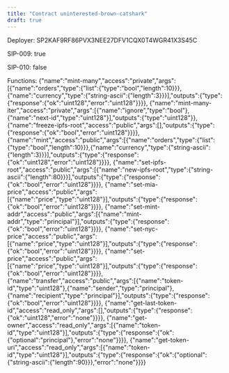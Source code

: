 ```yaml
---
title: "Contract uninterested-brown-catshark"
draft: true
---
```

Deployer: SP2KAF9RF86PVX3NEE27DFV1CQX0T4WGR41X3S45C

SIP-009: true

SIP-010: false

Functions:
{"name":"mint-many","access":"private","args":[{"name":"orders","type":{"list":{"type":"bool","length":10}}},{"name":"currency","type":{"string-ascii":{"length":3}}}],"outputs":{"type":{"response":{"ok":"uint128","error":"uint128"}}}}, {"name":"mint-many-iter","access":"private","args":[{"name":"ignore","type":"bool"},{"name":"next-id","type":"uint128"}],"outputs":{"type":"uint128"}}, {"name":"freeze-ipfs-root","access":"public","args":[],"outputs":{"type":{"response":{"ok":"bool","error":"uint128"}}}}, {"name":"mint","access":"public","args":[{"name":"orders","type":{"list":{"type":"bool","length":10}}},{"name":"currency","type":{"string-ascii":{"length":3}}}],"outputs":{"type":{"response":{"ok":"uint128","error":"uint128"}}}}, {"name":"set-ipfs-root","access":"public","args":[{"name":"new-ipfs-root","type":{"string-ascii":{"length":80}}}],"outputs":{"type":{"response":{"ok":"bool","error":"uint128"}}}}, {"name":"set-mia-price","access":"public","args":[{"name":"price","type":"uint128"}],"outputs":{"type":{"response":{"ok":"bool","error":"uint128"}}}}, {"name":"set-mint-addr","access":"public","args":[{"name":"mint-addr","type":"principal"}],"outputs":{"type":{"response":{"ok":"bool","error":"uint128"}}}}, {"name":"set-nyc-price","access":"public","args":[{"name":"price","type":"uint128"}],"outputs":{"type":{"response":{"ok":"bool","error":"uint128"}}}}, {"name":"set-price","access":"public","args":[{"name":"price","type":"uint128"}],"outputs":{"type":{"response":{"ok":"bool","error":"uint128"}}}}, {"name":"transfer","access":"public","args":[{"name":"token-id","type":"uint128"},{"name":"sender","type":"principal"},{"name":"recipient","type":"principal"}],"outputs":{"type":{"response":{"ok":"bool","error":"uint128"}}}}, {"name":"get-last-token-id","access":"read_only","args":[],"outputs":{"type":{"response":{"ok":"uint128","error":"none"}}}}, {"name":"get-owner","access":"read_only","args":[{"name":"token-id","type":"uint128"}],"outputs":{"type":{"response":{"ok":{"optional":"principal"},"error":"none"}}}}, {"name":"get-token-uri","access":"read_only","args":[{"name":"token-id","type":"uint128"}],"outputs":{"type":{"response":{"ok":{"optional":{"string-ascii":{"length":90}}},"error":"none"}}}}

